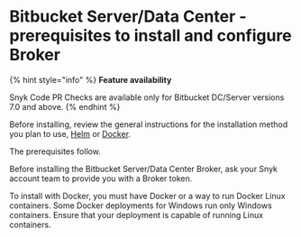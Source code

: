 # Bitbucket Server/Data Center - prerequisites to install and configure Broker

{% hint style="info" %}
**Feature availability**

Snyk Code PR Checks are available only for Bitbucket DC/Server versions 7.0 and above.
{% endhint %}

Before installing, review the general instructions for the installation method you plan to use, [Helm](../install-and-configure-broker-using-helm.md) or [Docker](../install-and-configure-broker-using-docker.md).

The prerequisites follow.

Before installing the Bitbucket Server/Data Center Broker, ask your Snyk account team to provide you with a Broker token.&#x20;

To install with Docker, you must have Docker or a way to run Docker Linux containers. Some Docker deployments for Windows run only Windows containers. Ensure that your deployment is capable of running Linux containers.
